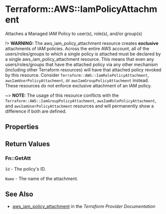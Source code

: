 # Terraform::AWS::IamPolicyAttachment

Attaches a Managed IAM Policy to user(s), role(s), and/or group(s)

!> **WARNING:** The aws_iam_policy_attachment resource creates **exclusive** attachments of IAM policies. Across the entire AWS account, all of the users/roles/groups to which a single policy is attached must be declared by a single aws_iam_policy_attachment resource. This means that even any users/roles/groups that have the attached policy via any other mechanism (including other Terraform resources) will have that attached policy revoked by this resource. Consider `Terraform::AWS::IamRolePolicyAttachment`, `awsIamUserPolicyAttachment`, or `awsIamGroupPolicyAttachment` instead. These resources do not enforce exclusive attachment of an IAM policy.

~> **NOTE:** The usage of this resource conflicts with the `Terraform::AWS::IamGroupPolicyAttachment`, `awsIamRolePolicyAttachment`, and `awsIamUserPolicyAttachment` resources and will permanently show a difference if both are defined.

## Properties


## Return Values

### Fn::GetAtt

`Id` - The policy's ID.

`Name` - The name of the attachment.

## See Also

* [aws_iam_policy_attachment](https://www.terraform.io/docs/providers/aws/r/iam_policy_attachment.html) in the _Terraform Provider Documentation_